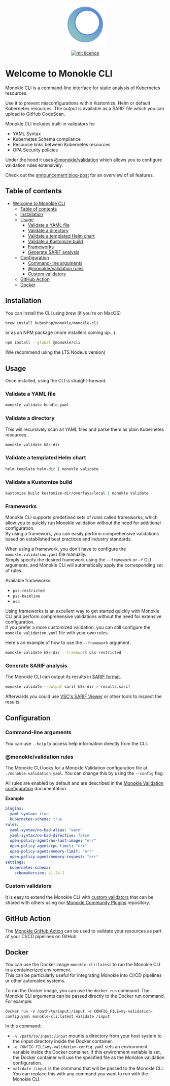<p align="center">
  <img src="docs/images/large-icon-256.png" alt="Monokle Logo" width="128" height="128"/>
</p>

<p align="center">
  <a href="https://github.com/kubeshop/monokle-core/tree/main/packages/validation">
    <img title="mit licence" src="https://img.shields.io/badge/License-MIT-yellow.svg"/>
  </a>
</p>

# Welcome to Monokle CLI

Monokle CLI is a command-line interface for static analysis of Kubernetes resources.

Use it to prevent misconfigurations within Kustomize, Helm or default Kubernetes resources. The output is available as a SARIF file 
which you can upload to GitHub CodeScan.

Monokle CLI includes built-in validators for
- YAML Syntax
- Kubernetes Schema compliance
- Resource links between Kubernetes resources
- OPA Security policies

Under the hood it uses [@monokle/validation][monokle-validation] which allows you to configure validation rules extensively.

Check out the [announcement blog-post](https://monokle.io/blog/monokle-cli-flexible-kubernetes-yaml-validation) for an overview of all features.

## Table of contents

- [Welcome to Monokle CLI](#welcome-to-monokle-cli)
  - [Table of contents](#table-of-contents)
  - [Installation](#installation)
  - [Usage](#usage)
    - [Validate a YAML file](#validate-a-yaml-file)
    - [Validate a directory](#validate-a-directory)
    - [Validate a templated Helm chart](#validate-a-templated-helm-chart)
    - [Validate a Kustomize build](#validate-a-kustomize-build)
    - [Frameworks](#frameworks)
    - [Generate SARIF analysis](#generate-sarif-analysis)
  - [Configuration](#configuration)
    - [Command-line arguments](#command-line-arguments)
    - [@monokle/validation rules](#monoklevalidation-rules)
    - [Custom validators](#custom-validators)
  - [GitHub Action](#github-action)
  - [Docker](#docker)

## Installation

You can install the CLI using brew (if you're on MacOS) 

```bash
brew install kubeshop/monokle/monokle-cli
```

or as an NPM package (more installers coming up...).

```bash
npm install --global @monokle/cli
```

(We recommend using the LTS NodeJs version)

## Usage

Once installed, using the CLI is straight-forward.

### Validate a YAML file

```bash
monokle validate bundle.yaml
```

### Validate a directory

This will recursively scan all YAML files and parse them as plain Kubernetes resources.

```bash
monokle validate k8s-dir
```

### Validate a templated Helm chart

```bash
helm template helm-dir | monokle validate -
```

### Validate a Kustomize build

```bash
kustomize build kustomize-dir/overlays/local | monokle validate -
```

### Frameworks
Monokle CLI supports predefined sets of rules called frameworks, which allow you to quickly run Monokle validation without the need for additional configuration.  
By using a framework, you can easily perform comprehensive validations based on established best practices and industry standards.  

When using a framework, you don't have to configure the `monokle.validation.yaml` file manually.  
Simply specify the desired framework using the `--framework` or `-f` CLI arguments, and Monokle CLI will automatically apply the corresponding set of rules.  

Available frameworks:

- `pss-restricted`
- `pss-baseline`
- `nsa`

Using frameworks is an excellent way to get started quickly with Monokle CLI and perform comprehensive validations without the need for extensive configuration.  
If you prefer a more customized validation, you can still configure the `monokle.validation.yaml` file with your own rules.  

Here's an example of how to use the `--framework` argument:

```bash
monokle validate k8s-dir --framework pss-restricted
```


### Generate SARIF analysis

The Monokle CLI can output its results in [SARIF format](https://sarifweb.azurewebsites.net/).

```bash
monokle validate --output sarif k8s-dir > results.sarif
```

Afterwards you could use [VSC's SARIF Viewer][vsc-sarif] or other tools to inspect the results.

## Configuration

### Command-line arguments

You can use `--help` to access help information directly from the CLI.

### @monokle/validation rules

The Monokle CLI looks for a Monokle Validation configuration file 
at `./monokle.validation.yaml`. You can change this by using the `--config` flag.

All rules are enabled by default and are described in the [Monokle Validation configuration][monokle-validation-docs] documentation.

**Example**

```yaml
plugins:
  yaml-syntax: true
  kubernetes-schema: true
rules:
  yaml-syntax/no-bad-alias: "warn"
  yaml-syntax/no-bad-directive: false
  open-policy-agent/no-last-image: "err"
  open-policy-agent/cpu-limit: "err"
  open-policy-agent/memory-limit: "err"
  open-policy-agent/memory-request: "err"
settings:
  kubernetes-schema:
    schemaVersion: v1.24.2
```

### Custom validators

It is easy to extend the Monokle CLI with [custom validators][custom-validators] that can be shared with others using
our [Monokle Community Plugins][monokle-community-plugins] repository. 

## GitHub Action

The [Monokle GitHub Action](https://github.com/marketplace/actions/monokle-validation) can be used to validate your resources as part of your CI/CD pipelines
on GitHub

[custom-validators]: https://github.com/kubeshop/monokle-core/blob/main/packages/validation/docs/custom-plugins.md
[monokle-community-plugins]: https://github.com/kubeshop/monokle-community-plugins
[monokle-validation]: https://github.com/kubeshop/monokle-core/tree/main/packages/validation
[monokle-validation-docs]: https://github.com/kubeshop/monokle-core/blob/main/packages/validation/docs/configuration.md
[vsc-sarif]: https://marketplace.visualstudio.com/items?itemName=MS-SarifVSCode.sarif-viewer

## Docker

You can use the Docker image `monokle-cli:latest` to run the Monokle CLI in a containerized environment.  
This can be particularly useful for integrating Monokle into CI/CD pipelines or other automated systems.

To run the Docker image, you can use the `docker run` command. 
The Monokle CLI arguments can be passed directly to the Docker run command. 
For example:
```
docker run -v /path/to/input:/input -e CONFIG_FILE=my-validation-config.yaml monokle-cli:latest validate /input
```

In this command:
  - `-v /path/to/input:/input` mounts a directory from your host system to the /input directory inside the Docker container.
  - `-e CONFIG_FILE=my-validation-config.yaml` sets an environment variable inside the Docker container. If this environment variable is set, the Docker container will use the specified file as the Monokle validation configuration.
  - `validate /input` is the command that will be passed to the Monokle CLI. You can replace this with any command you want to run with the Monokle CLI.
